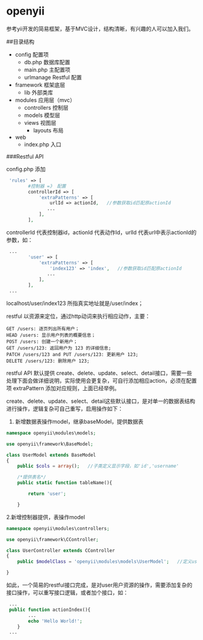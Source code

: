 # openyii
参考yii开发的简易框架，基于MVC设计，结构清晰，有兴趣的人可以加入我们。


##目录结构
- config   配置项
   - db.php 数据库配置
   - main.php 主配置项
   - urlmanage Restful 配置
- framework  框架底层
   - lib 外部类库
- modules 应用层（mvc） 
    - controllers 控制层
    - models 模型层
    - views 视图层
        - layouts 布局
- web
    - index.php  入口

###Restful API

config.php 添加 
```php
 'rules' => [
        #控制器 =》 配置
        controllerId => [
            'extraPatterns' => [
                urlId => actionId,   //参数获取id匹配原actionId
               ...
            ],
        ],
```
controllerId 代表控制器id，actionId 代表动作Id，urlId 代表url中表示actionId的参数，如：
```php
 ...
        'user' => [
            'extraPatterns' => [
                'index123' => 'index',   //参数获取id匹配原actionId
               ...
            ],
        ],
 ...
```
localhost/user/index123  所指真实地址就是/user/index；

restful 以资源来定位，通过http动词来执行相应动作，主要：
```$xslt
GET /users: 逐页列出所有用户；
HEAD /users: 显示用户列表的概要信息；
POST /users: 创建一个新用户；
GET /users/123: 返回用户为 123 的详细信息;
PATCH /users/123 and PUT /users/123: 更新用户 123;
DELETE /users/123: 删除用户 123;
```
restful API 默认提供 create、delete、update、select、detail接口，需要一些处理下面会做详细说明，实际使用会更复杂，可自行添加相应action，必须在配置项 extraPattern 添加对应规则，上面已经举例。

create、delete、update、select、detail这些默认接口，是对单一的数据表结构进行操作，逻辑复杂可自己重写，启用操作如下：
1. 新增数据表操作model，继承baseModel，提供数据表
```php
namespace openyii\modules\models;

use openyii\framework\BaseModel;

class UserModel extends BaseModel
{
    public $cols = array();   //子类定义显示字段，如'id','username'

    /*提供表名*/
    public static function tableName(){

        return 'user';

    }
```
2.新增控制器提供，表操作model
```php
namespace openyii\modules\controllers;

use openyii\framework\CController;

class UserController extends CController
{
    public $modelClass = 'openyii\modules\models\UserModel';   //定义user操作model

}
```

如此，一个简易的restful接口完成，是对user用户资源的操作，需要添加复杂的接口操作，可以重写接口逻辑，或者加个接口，如：
```php
 ...
 public function actionIndex(){
        ...
        echo 'Hello World!';
    }
 ...
```




  





    
    
    
    
